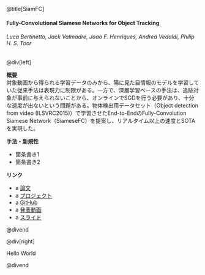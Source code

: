 @title[SiamFC]
#### Fully-Convolutional Siamese Networks for Object Tracking
###### Luca Bertinetto, Jack Valmadre, Joao F. Henriques, Andrea Vedaldi, Philip H. S. Toor

@div[left]

__概要__  
対象動画から得られる学習データのみから、陽に見た目情報のモデルを学習していた従来手法は表現力に制限がある。一方で、深層学習ベースの手法は、追跡対象が事前に与えられないことから、オンラインでSGDを行う必要があり、十分な速度が出ないという問題がある。物体検出用データセット（Object detection from video (ILSVRC2015)）で学習させたEnd-to-EndのFully-Convolution Siamese Network（SiameseFC）を提案し、リアルタイム以上の速度とSOTAを実現した。  

__手法・新規性__  

* 箇条書き1
* 箇条書き2

__リンク__  

* a [論文](https://arxiv.org/pdf/1606.09549.pdf)
* a [プロジェクト](https://www.robots.ox.ac.uk/~luca/siamese-fc.html)
* a [GitHub](https://github.com/bertinetto/cfnet)
* a [発表動画](https://youtu.be/jZoUalMMZ_0)
* a [スライド](https://pdfs.semanticscholar.org/presentation/4c91/827cceb97183c4d48ca09e1c7587577c8d54.pdf)

@divend

@div[right]

Hello World
<!-- ![](path/to/img =full) -->

@divend